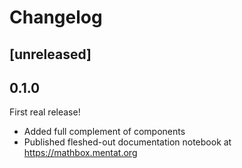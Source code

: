 # Changelog

## [unreleased]

## 0.1.0

First real release!

- Added full complement of components
- Published fleshed-out documentation notebook at https://mathbox.mentat.org

